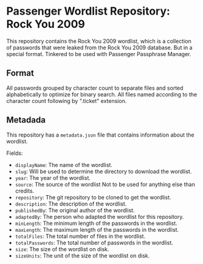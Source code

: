 # Passenger Wordlist Repository: Rock You 2009

This repository contains the Rock You 2009 wordlist, which is a collection of passwords that were leaked from the Rock You 2009 database. But in a special format. Tinkered to be used with Passenger Passphrase Manager.

## Format

All passwords grouped by character count to separate files and sorted alphabetically to optimize for binary search. All files named according to the character count following by ".ticket" extension.

## Metadada

This repository has a `metadata.json` file that contains information about the wordlist.

Fields:

- `displayName`: The name of the wordlist.
- `slug`: Will be used to determine the directory to download the wordlist.
- `year`: The year of the wordlist.
- `source`: The source of the wordlist Not to be used for anything else than credits.
- `repository`: The git repository to be cloned to get the wordlist.
- `description`: The description of the wordlist.
- `publishedBy`: The original author of the wordlist.
- `adaptedBy`: The person who adapted the wordlist for this repository.
- `minLength`: The minimum length of the passwords in the wordlist.
- `maxLength`: The maximum length of the passwords in the wordlist.
- `totalFiles`: The total number of files in the wordlist.
- `totalPasswords`: The total number of passwords in the wordlist.
- `size`: The size of the wordlist on disk.
- `sizeUnits`: The unit of the size of the wordlist on disk.